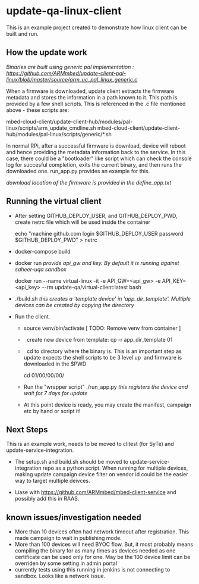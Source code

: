 # update-qa-linux-client
This is an example project created to demonstrate how linux client can be built and run.

## How the update work
_Binaries are built using generic pal implementation : https://github.com/ARMmbed/update-client-pal-linux/blob/master/source/arm_uc_pal_linux_generic.c_

When a firmware is downloaded, update client extracts the firmware metadata and stores the information in a path known to it. This path is provided by a few shell scripts. This is referenced in the .c file mentioned above - these scripts are:

mbed-cloud-client/update-client-hub/modules/pal-linux/scripts/arm_update_cmdline.sh
mbed-cloud-client/update-client-hub/modules/pal-linux/scripts/generic/*.sh

In normal RPi, after a successful firmware is download, device will reboot and hence providing the metadata information back to the service. In this case, there could be a "bootloader" like script which can check the console log for succesful completion, exits the current binary, and then runs the downloaded one. run_app.py provides an example for this.

_download location of the firmware is provided in the define_app.txt_


## Running the virtual client
*  After setting GITHUB_DEPLOY_USER, and GITHUB_DEPLOY_PWD, create netrc file which will be used inside the container 

    echo "machine github.com login $GITHUB_DEPLOY_USER password $GITHUB_DEPLOY_PWD" > netrc
    
*  docker-compose build
*  docker run
    _provide api_gw and key. By default it is running against saheer-uqa sandbox_
    
    docker run --name virtual-linux -it -e API_GW=<api_gw> -e API_KEY=<api_key> --rm update-qa/virtual-client:latest  bash
    
*  ./build.sh
    _this creates a 'template device' in 'app_dir_template'. Multiple devices can be created by copying the directory_

*  Run the client. 
    *   source venv/bin/activate [ TODO: Remove venv from container ]
    *   create new device from template: cp -r app_dir_template 01
    *   cd to directory where the binary is. This is an important step as update expects the shell scripts to be 3 level up  and firmware is downloaded in the $PWD
        
        cd 01/00/00/00/
    
    *   Run the "wrapper script" ./run_app.py
        _this registers the device and wait for 7 days for update_
    
    *   At this point device is ready, you may create the manifest, campaign etc by hand or script it!


## Next Steps
This is an example work, needs to be moved to clitest (for SyTe) and update-service-integration. 

* The setup.sh and build.sh should be moved to update-service-integration repo as a python script. When running for multiple devices, making update campaign device filter on vendor id could be the easier way to target multiple deivces.

* Liase with https://github.com/ARMmbed/mbed-client-service and possibly add this in RAAS.

## known issues/investigation needed
* More than 10 devices often had network timeout after registration. This made campaign to wait in publishing mode.
* More than 100 devices will need BYOC flow. But, it most probably means compiling the binary for as many times as devices needed as one certificate can be used only for one. May be the 100 device limit can be overriden by some setting in admin portal
* currently tests using this running in jenkins is not connecting to sandbox. Looks like a network issue.


